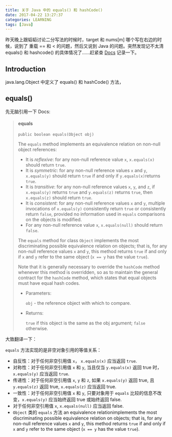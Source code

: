 ```yaml
---
title: 关于 Java 中的 equals() 和 hashCode()
date: 2017-04-22 13:27:37
categories: LEARNING
tags: [Java]
---
```


昨天晚上跟韬韬讨论二分写法的时候时，target 和 nums[m] 哪个写在右边的时候，说到了 重载 == 和 < 的问题，然后又说到 Java 的问题。突然发现记不太清 equals() 和 hashcode() 的具体情况了……赶紧查 [Docs](http://docs.oracle.com/javase/8/docs/api/) 记录一下。
<!--more-->
## Introduction
java.lang.Object 中定义了 equals() 和 hashCode() 方法，
## equals()
先无脑引用一下 Docs: 
> #### equals
>
> ```
> public boolean equals(Object obj)
> ```
>
> The `equals` method implements an equivalence relation on non-null object references:
>
> - It is *reflexive*: for any non-null reference value `x`, `x.equals(x)` should return `true`.
> - It is *symmetric*: for any non-null reference values `x` and `y`, `x.equals(y)` should return `true` if and only if `y.equals(x)`returns `true`.
> - It is *transitive*: for any non-null reference values `x`, `y`, and `z`, if `x.equals(y)` returns `true` and `y.equals(z)` returns `true`, then `x.equals(z)` should return `true`.
> - It is *consistent*: for any non-null reference values `x` and `y`, multiple invocations of `x.equals(y)` consistently return `true` or consistently return `false`, provided no information used in `equals` comparisons on the objects is modified.
> - For any non-null reference value `x`, `x.equals(null)` should return `false`.
>
> The `equals` method for class `Object` implements the most discriminating possible equivalence relation on objects; that is, for any non-null reference values `x` and `y`, this method returns `true` if and only if `x` and `y` refer to the same object (`x == y` has the value `true`).
>
> Note that it is generally necessary to override the `hashCode` method whenever this method is overridden, so as to maintain the general contract for the `hashCode` method, which states that equal objects must have equal hash codes.
>
> - Parameters:
>
>   `obj` - the reference object with which to compare.
>
> - Returns:
>
>   `true` if this object is the same as the obj argument; `false` otherwise.

大致翻译一下：

`equals` 方法实现的是非空对象引用的等值关系：

- 自反性：对于任何非空引用值 `x`， `x.equals(x)` 应当返回 `true`.
- 对称性：对于任何非空引用值 `x` 和 `y`, 当且仅当 `y.equals(x)` 返回 true 时，`x.equals(y)` 应当返回 `true`.
- 传递性：对于任何非空引用值 `x`,  `y` 和 `z`, 如果 `x.equals(y)` 返回 true, 且 `y.equals(z)` 返回 true, `x.equals(z)` 应当返回 true.
- 一致性：对于任何非空引用值 `x` 和 `y`, 只要对象用于 `equals` 比较的信息不改变，`x.equals(y)` 应当始终返回 true 或始终返回 false.
- 对于任何非空引用值 `x`, `x.equals(null)` 应当返回 false.
- `Object` 类的 `equals` 方法 an equivalence relationimplements the most discriminating possible equivalence relation on objects; that is, for any non-null reference values `x` and `y`, this method returns `true` if and only if `x` and `y` refer to the same object (`x == y` has the value `true`).